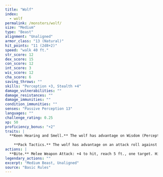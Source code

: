 ```yaml
---
title: "Wolf"
index:
  - wolf
permalink: /monsters/wolf/
size: "Medium"
type: "Beast"
alignment: "Unaligned"
armor_class: "13 (Natural)"
hit_points: "11 (2d8+2)"
speed: "walk 40 ft."
str_score: 12
dex_score: 15
con_score: 12
int_score: 3
wis_score: 12
cha_score: 6
saving_throws: ""
skills: "Perception +3, Stealth +4"
damage_vulnerabilities: ""
damage_resistances: ""
damage_immunities: ""
condition_immunities: ""
senses: "Passive Perception 13"
languages: ""
challenge_rating: 0.25
xp: 50
proficiency_bonus: "+2"
traits: |
  **Keen Hearing and Smell.** The wolf has advantage on Wisdom (Perception) checks that rely on hearing or smell.
    
    **Pack Tactics.** The wolf has advantage on an attack roll against a creature if at least one of the wolf's allies is within 5 ft. of the creature and the ally isn't incapacitated.
actions: |
  **Bite.** Melee Weapon Attack: +4 to hit, reach 5 ft., one target. Hit: 7 (2d4 + 2) piercing damage. If the target is a creature, it must succeed on a DC 11 Strength saving throw or be knocked prone.  
legendary_actions: ""
excerpt: "Medium Beast, Unaligned"
source: "Basic Rules"
---
```

